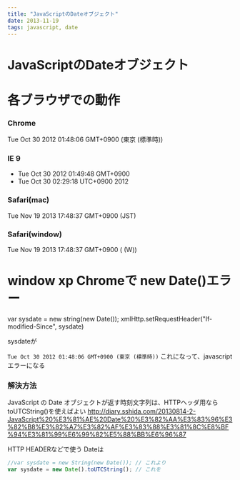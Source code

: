```yaml
---
title: "JavaScriptのDateオブジェクト"
date: 2013-11-19
tags: javascript, date
---
```


JavaScriptのDateオブジェクト
======================

# 各ブラウザでの動作 

### Chrome
Tue Oct 30 2012 01:48:06 GMT+0900 (東京 (標準時))

### IE 9
+ Tue Oct 30 2012 01:49:48 GMT+0900
+ Tue Oct 30 02:29:18 UTC+0900 2012


### Safari(mac)
Tue Nov 19 2013 17:48:37 GMT+0900 (JST)

### Safari(window)
Tue Nov 19 2013 17:48:37 GMT+0900 ( (W))


# window xp Chromeで new Date()エラー

var sysdate = new string(new Date());
xmlHttp.setRequestHeader("If-modified-Since", sysdate)

sysdateが

`Tue Oct 30 2012 01:48:06 GMT+0900 (東京 (標準時))`
これになって、javascriptエラーになる


### 解決方法

JavaScript の Date オブジェクトが返す時刻文字列は、HTTPヘッダ用ならtoUTCString()を使えばよい
<http://diary.sshida.com/20130814-2-JavaScript%20%E3%81%AE%20Date%20%E3%82%AA%E3%83%96%E3%82%B8%E3%82%A7%E3%82%AF%E3%83%88%E3%81%8C%E8%BF%94%E3%81%99%E6%99%82%E5%88%BB%E6%96%87>



HTTP HEADERなどで使う Dateは

``` js
//var sysdate = new String(new Date()); // これより
var sysdate = new Date().toUTCString(); // これを
```
